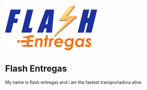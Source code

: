 ![Flash Entregas logo](public/images/logo.png)

# Flash Entregas

My name is flash entregas and i am the fastest transportadora alive.
